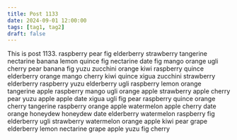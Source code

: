 ```yaml
---
title: Post 1133
date: 2024-09-01 12:00:00
tags: [tag1, tag2]
draft: false
---
```

This is post 1133.
raspberry
pear
fig
elderberry
strawberry
tangerine
nectarine
banana
lemon
quince
fig
nectarine
date
fig
mango
orange
ugli
cherry
pear
banana
fig
yuzu
zucchini
orange
kiwi
raspberry
quince
elderberry
orange
mango
cherry
kiwi
quince
xigua
zucchini
strawberry
elderberry
raspberry
yuzu
elderberry
ugli
raspberry
lemon
orange
tangerine
apple
raspberry
mango
ugli
orange
apple
strawberry
apple
cherry
pear
yuzu
apple
apple
date
xigua
ugli
fig
pear
raspberry
quince
orange
cherry
tangerine
raspberry
orange
apple
watermelon
apple
cherry
date
orange
honeydew
honeydew
date
elderberry
watermelon
raspberry
fig
elderberry
ugli
strawberry
watermelon
orange
apple
kiwi
pear
grape
elderberry
lemon
nectarine
grape
apple
yuzu
fig
cherry
